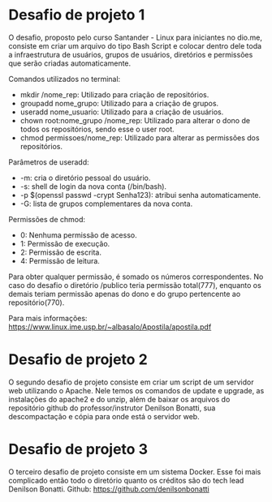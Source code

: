 <h1>Desafio de projeto 1</h1>

O desafio, proposto pelo curso Santander - Linux para iniciantes no dio.me, consiste em criar um arquivo do tipo Bash Script e colocar dentro dele toda a infraestrutura de usuários, grupos de usuários, diretórios e permissões que serão criadas automaticamente. 

Comandos utilizados no terminal:

* mkdir /nome_rep: Utilizado para criação de repositórios.
* groupadd nome_grupo: Utilizado para a criação de grupos.
* useradd nome_usuario: Utilizado para a criação de usuários.
* chown root:nome_grupo /nome_rep: Utilizado para alterar o dono de todos os repositórios, sendo esse o user root.
* chmod permissoes/nome_rep: Utilizado para alterar as permissões dos repositórios.

Parâmetros de useradd:

* -m: cria o diretório pessoal do usuário.
* -s: shell de login da nova conta (/bin/bash).
* -p $(openssl passwd -crypt Senha123): atribui senha automaticamente.
* -G: lista de grupos complementares da nova conta.

Permissões de chmod: 

* 0: Nenhuma permissão de acesso.
* 1: Permissão de execução.
* 2: Permissão de escrita.
* 4: Permissão de leitura.

Para obter qualquer permissão, é somado os números correspondentes. No caso do desafio o diretório /publico teria permissão total(777), enquanto os demais teriam permissão apenas do dono e do grupo pertencente ao repositório(770).

Para mais informações: https://www.linux.ime.usp.br/~albasalo/Apostila/apostila.pdf

<h1>Desafio de projeto 2</h1>

O segundo desafio de projeto consiste em criar um script de um servidor web utilizando o Apache. Nele temos os comandos de update e upgrade, as instalações do apache2 e do unzip, além de baixar os arquivos do repositório github do professor/instrutor Denilson Bonatti, sua descompactação e cópia para onde está o servidor web.

<h1>Desafio de projeto 3</h1>

O terceiro desafio de projeto consiste em um sistema Docker. Esse foi mais complicado então todo o diretório quanto os créditos são do tech lead Denilson Bonatti. Github: https://github.com/denilsonbonatti

